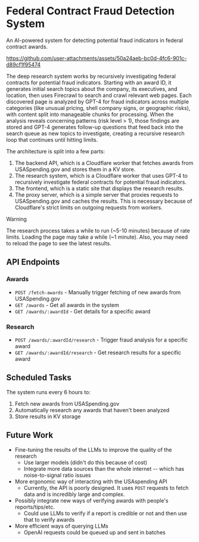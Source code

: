 # Federal Contract Fraud Detection System

An AI-powered system for detecting potential fraud indicators in federal contract awards.


https://github.com/user-attachments/assets/50a24aeb-bc0d-4fc6-901c-d89cf1f95474


The deep research system works by recursively investigating federal contracts for potential fraud indicators. Starting with an award ID, it generates initial search topics about the company, its executives, and location, then uses Firecrawl to search and crawl relevant web pages. Each discovered page is analyzed by GPT-4 for fraud indicators across multiple categories (like unusual pricing, shell company signs, or geographic risks), with content split into manageable chunks for processing. When the analysis reveals concerning patterns (risk level > 1), those findings are stored and GPT-4 generates follow-up questions that feed back into the search queue as new topics to investigate, creating a recursive research loop that continues until hitting limits. 

The architecture is split into a few parts: 
1. The backend API, which is a Cloudflare worker that fetches awards from USASpending.gov and stores them in a KV store.
2. The research system, which is a Cloudflare worker that uses GPT-4 to recursively investigate federal contracts for potential fraud indicators.
3. The frontend, which is a static site that displays the research results.
4. The proxy server, which is a simple server that proxies requests to USASpending.gov and caches the results. This is necessary because of Cloudflare's strict limits on outgoing requests from workers.

> [!WARNING]
> The research process takes a while to run (~5-10 minutes) because of rate limits. Loading the page may take a while (~1 minute). Also, you may need to reload the page to see the latest results.

## API Endpoints

### Awards
- `POST /fetch-awards` - Manually trigger fetching of new awards from USASpending.gov
- `GET /awards` - Get all awards in the system
- `GET /awards/:awardId` - Get details for a specific award

### Research
- `POST /awards/:awardId/research` - Trigger fraud analysis for a specific award
- `GET /awards/:awardId/research` - Get research results for a specific award

## Scheduled Tasks
The system runs every 6 hours to:
1. Fetch new awards from USASpending.gov
2. Automatically research any awards that haven't been analyzed
3. Store results in KV storage

## Future Work
- Fine-tuning the results of the LLMs to improve the quality of the research
  - Use larger models (didn't do this because of cost)
  - Integrate more data sources than the whole internet -- which has noise-to-signal ratio issues
- More ergonomic way of interacting with the USAspending API
  - Currently, the API is poorly designed. It uses `POST` requests to fetch data and is incredibly large and complex. 
- Possibly integrate new ways of verifying awards with people's reports/tips/etc.
  - Could use LLMs to verify if a report is credible or not and then use that to verify awards 
- More efficient ways of querying LLMs 
  - OpenAI requests could be queued up and sent in batches
